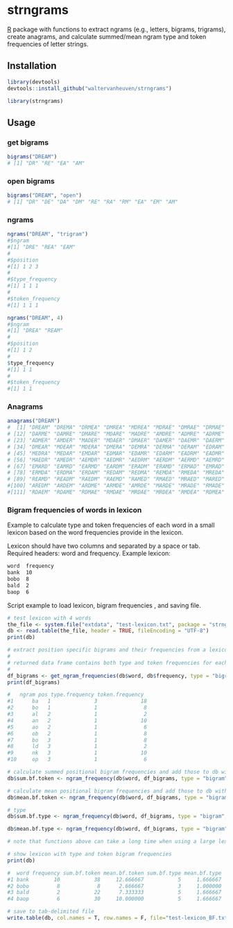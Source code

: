 # strngrams

[R](https://www.r-project.org) package with functions to extract ngrams (e.g., letters, bigrams, trigrams), create anagrams, and calculate summed/mean ngram type and token frequencies of letter strings.

## Installation

```R
library(devtools)
devtools::install_github("waltervanheuven/strngrams")

library(strngrams)
```

## Usage

### get bigrams

```R
bigrams("DREAM")
# [1] "DR" "RE" "EA" "AM"
```

### open bigrams

```R
bigrams("DREAM", "open")
# [1] "DR" "DE" "DA" "DM" "RE" "RA" "RM" "EA" "EM" "AM"
```

### ngrams

```R
ngrams("DREAM", "trigram")
#$ngram
#[1] "DRE" "REA" "EAM"
#
#$position
#[1] 1 2 3
#
#$type_frequency
#[1] 1 1 1
#
#$token_frequency
#[1] 1 1 1

ngrams("DREAM", 4)
#$ngram
#[1] "DREA" "REAM"
#
#$position
#[1] 1 2
#
$type_frequency
#[1] 1 1
#
#$token_frequency
#[1] 1 1
```

### Anagrams

```R
anagrams("DREAM")
#  [1] "DREAM" "DREMA" "DRMEA" "DMREA" "MDREA" "MDRAE" "DMRAE" "DRMAE" "DRAME" "DRAEM" "DAREM"
# [12] "DARME" "DAMRE" "DMARE" "MDARE" "MADRE" "AMDRE" "ADMRE" "ADRME" "ADREM" "ADERM" "ADEMR"
# [23] "ADMER" "AMDER" "MADER" "MDAER" "DMAER" "DAMER" "DAEMR" "DAERM" "DEARM" "DEAMR" "DEMAR"
# [34] "DMEAR" "MDEAR" "MDERA" "DMERA" "DEMRA" "DERMA" "DERAM" "EDRAM" "EDRMA" "EDMRA" "EMDRA"
# [45] "MEDRA" "MEDAR" "EMDAR" "EDMAR" "EDAMR" "EDARM" "EADRM" "EADMR" "EAMDR" "EMADR" "MEADR"
# [56] "MAEDR" "AMEDR" "AEMDR" "AEDMR" "AEDRM" "AERDM" "AERMD" "AEMRD" "AMERD" "MAERD" "MEARD"
# [67] "EMARD" "EAMRD" "EARMD" "EARDM" "ERADM" "ERAMD" "ERMAD" "EMRAD" "MERAD" "MERDA" "EMRDA"
# [78] "ERMDA" "ERDMA" "ERDAM" "REDAM" "REDMA" "REMDA" "RMEDA" "MREDA" "MREAD" "RMEAD" "REMAD"
# [89] "REAMD" "READM" "RAEDM" "RAEMD" "RAMED" "RMAED" "MRAED" "MARED" "AMRED" "ARMED" "AREMD"
#[100] "AREDM" "ARDEM" "ARDME" "ARMDE" "AMRDE" "MARDE" "MRADE" "RMADE" "RAMDE" "RADME" "RADEM"
#[111] "RDAEM" "RDAME" "RDMAE" "RMDAE" "MRDAE" "MRDEA" "RMDEA" "RDMEA" "RDEMA" "RDEAM"
```

### Bigram frequencies of words in lexicon

Example to calculate type and token frequencies of each word in a small lexicon
based on the word frequencies provide in the lexicon.

Lexicon should have two columns and separated by a space or tab. Required headers: word and frequency. Example lexicon:

```txt
word  frequency
bank  10
bobo  8
bald  2
baop  6
```

Script example to load lexicon, bigram frequencies , and saving file.

```R
# test lexicon with 4 words
the_file <- system.file("extdata", "test-lexicon.txt", package = "strngrams")
db <- read.table(the_file, header = TRUE, fileEncoding = "UTF-8")
print(db)

# extract position specific bigrams and their frequencies from a lexicon
#
# returned data frame contains both type and token frequencies for each bigram
#
df_bigrams <- get_ngram_frequencies(db$word, db$frequency, type = "bigram", position_specific = TRUE)
print(df_bigrams)

#   ngram pos type.frequency token.frequency
#1      ba   1              3              18
#2      bo   1              1               8
#3      al   2              1               2
#4      an   2              1              10
#5      ao   2              1               6
#6      ob   2              1               8
#7      bo   3              1               8
#8      ld   3              1               2
#9      nk   3              1              10
#10     op   3              1               6

# calculate summed positional bigram frequencies and add those to db with words
db$sum.bf.token <- ngram_frequency(db$word, df_bigrams, type = "bigram", position_specific = TRUE, frequency = "token", func = "summed")

# calculate mean positional bigram frequencies and add those to db with words
db$mean.bf.token <- ngram_frequency(db$word, df_bigrams, type = "bigram", position_specific = TRUE, frequency = "token", func = "mean")

# type
db$sum.bf.type <- ngram_frequency(db$word, df_bigrams, type = "bigram", position_specific = TRUE, frequency = "type", func = "summed")

db$mean.bf.type <- ngram_frequency(db$word, df_bigrams, type = "bigram", position_specific = TRUE, frequency = "type", func = "mean")

# note that functions above can take a long time when using a large lexicon

# show lexicon with type and token bigram frequencies
print(db)

#  word frequency sum.bf.token mean.bf.token sum.bf.type mean.bf.type
#1 bank        10           38     12.666667           5     1.666667
#2 bobo         8            8      2.666667           3     1.000000
#3 bald         2           22      7.333333           5     1.666667
#4 baop         6           30     10.000000           5     1.666667

# save to tab-delimited file
write.table(db, col.names = T, row.names = F, file="test-lexicon_BF.txt", quote = FALSE, fileEncoding="UTF-8", sep="\t")

```
